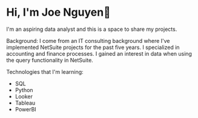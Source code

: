 # Hi, I'm Joe Nguyen👋

I'm an aspiring data analyst and this is a space to share my projects.

Background:
I come from an IT consulting background where I've implemented NetSuite projects for the past five years. I specialized in accounting and finance processes. I gained an interest in data when using the query functionality in NetSuite.

Technologies that I'm learning:
- SQL
- Python
- Looker
- Tableau
- PowerBI


<!---
jqwin/jqwin is a ✨ special ✨ repository because its `README.md` (this file) appears on your GitHub profile.
You can click the Preview link to take a look at your changes.
--->
